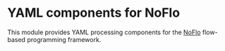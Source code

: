 YAML components for NoFlo
=========================

This module provides YAML processing components for the [NoFlo](http://noflojs.org/) flow-based programming framework.
